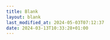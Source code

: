 ```yaml
---
title: Blank
layout: blank
last_modified_at: 2024-05-03T07:12:37
date: 2024-03-13T10:33:28+01:00
---
```

